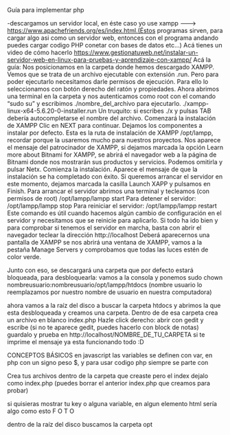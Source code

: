 Guía para implementar php

-descargamos un servidor local, en éste caso yo use xampp ---> https://www.apachefriends.org/es/index.html.(Éstos programas sirven, para cargar algo asi como un servidor web, entonces con el programa andando puedes cargar codigo PHP conetar con bases de datos etc...)
Acá tienes un video de cómo hacerlo https://www.gestionatuweb.net/instalar-un-servidor-web-en-linux-para-pruebas-y-aprendizaje-con-xampp/
Acá la guía:
Nos posicionamos en la carpeta donde hemos descargado XAMPP. Vemos que se trata de un archivo ejecutable con extensión .run. Pero para poder ejecutarlo necesitamos darle permisos de ejecución. Para ello lo seleccionamos con botón derecho del ratón y propiedades.
Ahora abrimos una terminal en la carpeta y nos autenticamos como root con el comando “sudo su” y escribimos ./nombre_del_archivo para ejecutarlo.
./xampp-linux-x64-5.6.20-0-installer.run
Un truquito: si escribes ./x y pulsas TAB debería autocompletarse el nombre del archivo.
Comenzará la instalación de XAMPP 
Clic en NEXT para continuar.
Dejamos los componentes a instalar por defecto. 
Esta es la ruta de instalación de XAMPP /opt/lampp, recordar porque la usaremos mucho para nuestros proyectos. 
Nos aparece el mensaje del patrocinador de XAMPP, si dejamos marcada la opción Learn more about Bitnami for XAMPP, se abrirá el navegador web a la página de Bitnami donde nos mostrarán sus productos y servicios. Podemos omitirla y pulsar Netx.
Comienza la instalación. 
Aparece el mensaje de que la instalación se ha completado con éxito. Si queremos arrancar el servidor en este momento, dejamos marcada la casilla Launch XAPP y pulsamos en Finish.
Para arrancar el servidor abrimos una terminal y tecleamos (con permisos de root) /opt/lampp/lampp start
Para detener el servidor: /opt/lampp/lampp stop 
Para reiniciar el servidor: /opt/lampp/lampp restart
Este comando es útil cuando hacemos algún cambio de configuración en el servidor y necesitamos que se reinicie para aplicarlo.
Si todo ha ido bien y para comprobar si tenemos el servidor en marcha, basta con abrir el navegador teclear la dirección http://localhost Deberá aparecernos una pantalla de XAMPP
se nos abrirá una ventana de XAMPP, vamos a la pestaña Manage Servers y comprobamos que todas las luces estén de color verde.


Junto con eso, se descargará una carpeta que por defecto estará bloqueada, para desbloquearla:
vamos a la consola y ponemos sudo chown nombreusuario:nombreusuario/opt/lampp/htdocs
(nombre usuario lo reemplazamos por nuestro nombre de usuario en nuestra computadora)

ahora vamos a la raíz del disco a buscar la carpeta htdocs y abrimos la que esta desbloqueada y creamos una carpeta. 
Dentro de de esa carpeta crea un archivo en blanco index.php
Hazle click derecho: abrir con gedit y escribe <?php echo "hola mundo"; ?>
(si no te aparece gedit, puedes hacerlo con block de notas) guardalo y prueba en http://localhost/NOMBRE_DE_TU_CARPETA
si te imprime el mensaje ya esta funcionando todo :D

CONCEPTOS BÁSICOS
en javascript las variables se definen con var, en php con un signo peso $, y para usar codigo php siempre se parte con <?php y se termina con ?>

Crea tus archivos dentro de la carpeta que creaste pero el index dejalo como index.php
(puedes borrar el anterior index.php que creamos para probar)

si quisieras mostrar tu key o alguna variable, en algun elemento html sería algo como esto
F
O
T
O



dentro de la raíz del disco buscamos la carpeta opt
